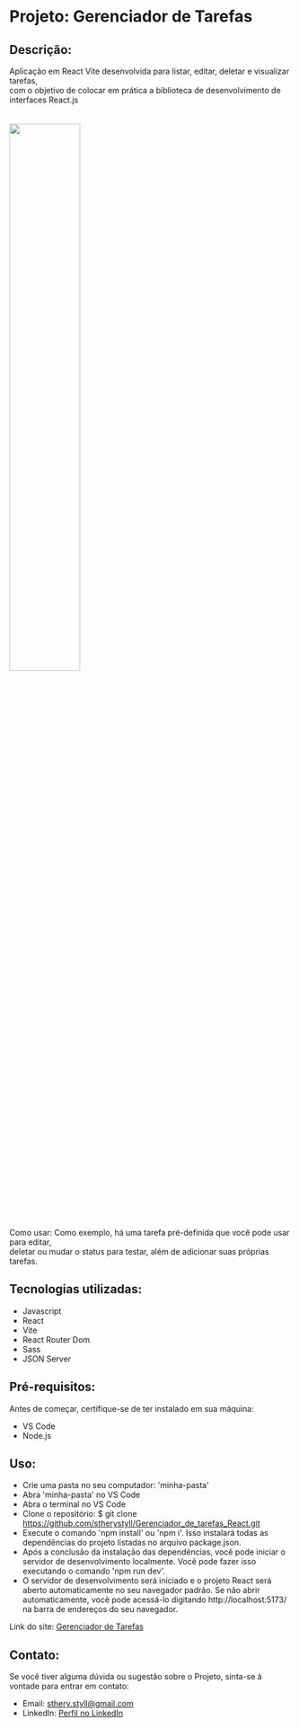 # Projeto: Gerenciador de Tarefas

## Descrição: 
Aplicação em React Vite desenvolvida para listar, editar, deletar e visualizar tarefas, <br>
com o objetivo de colocar em prática a biblioteca de desenvolvimento de interfaces React.js<br>
<br><br>
<img width="50%"  src="https://github.com/stheryalves/Commits_Gerenciador_de_tarefas_React/assets/134507985/a7e0d43a-333b-4928-9114-a4c72b8f916c">
<br><br>
Como usar: Como exemplo, há uma tarefa pré-definida que você pode usar para editar, <br>
deletar ou mudar o status para testar, além de adicionar suas próprias tarefas.<br>

## Tecnologias utilizadas:
- Javascript
- React
- Vite
- React Router Dom
- Sass
- JSON Server

## Pré-requisitos:<br>
Antes de começar, certifique-se de ter instalado em sua máquina:<br>

- VS Code <br>
- Node.js <br>

## Uso:<br>
* Crie uma pasta no seu computador: 'minha-pasta' <br>
* Abra 'minha-pasta' no VS Code <br>
* Abra o terminal no VS Code <br>
* Clone o repositório: $ git clone https://github.com/stherystyll/Gerenciador_de_tarefas_React.git <br>
* Execute o comando 'npm install' ou 'npm i'. Isso instalará todas as dependências do projeto listadas no arquivo package.json.<br>
* Após a conclusão da instalação das dependências, você pode iniciar o servidor de desenvolvimento localmente. Você pode fazer isso executando o comando 'npm run dev'.<br>
* O servidor de desenvolvimento será iniciado e o projeto React será aberto automaticamente no seu navegador padrão. Se não abrir automaticamente, você pode acessá-lo digitando http://localhost:5173/ na barra de endereços do seu navegador.<br>

Link do site: [Gerenciador de Tarefas](https://gerenciador-tarefas-react-vite.netlify.app/) <br>

## Contato:<br>
Se você tiver alguma dúvida ou sugestão sobre o Projeto, sinta-se à vontade para entrar em contato:<br>

- Email: sthery.styll@gmail.com<br>
- LinkedIn: [Perfil no LinkedIn](https://www.linkedin.com/in/sthery-alves-5214ab99/)
